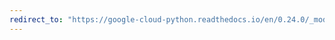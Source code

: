 ```yaml
---
redirect_to: "https://google-cloud-python.readthedocs.io/en/0.24.0/_modules/google/cloud/vision/image.html"
---
```

